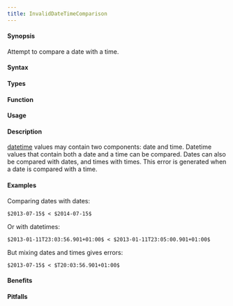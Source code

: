 ```yaml
---
title: InvalidDateTimeComparison
---
```


#### Synopsis

Attempt to compare a date with a time.

#### Syntax

#### Types

#### Function
       
#### Usage

#### Description

[datetime]((Rascal:Values-DateTime)) values may contain two components: date and time.
Datetime values that contain both a date and a time can be compared.
Dates can also be compared with dates, and times with times.
This error is generated when a date is compared with a time.

#### Examples

Comparing dates with dates:
```rascal-shell
$2013-07-15$ < $2014-07-15$
```

Or with datetimes:
```rascal-shell
$2013-01-11T23:03:56.901+01:00$ < $2013-01-11T23:05:00.901+01:00$
```
But mixing dates and times gives errors:
```rascal-shell,error
$2013-07-15$ < $T20:03:56.901+01:00$
```

#### Benefits

#### Pitfalls

